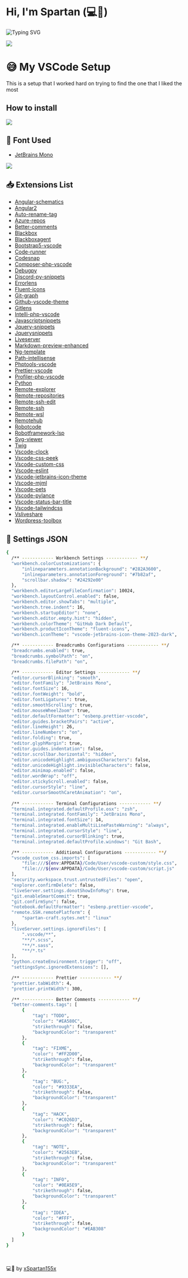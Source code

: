 <link rel="stylesheet" href="./assets/css/style.css">

# Hi, I'm Spartan (💻💖)

![Typing SVG](https://readme-typing-svg.herokuapp.com?font=comfortaa&color=016EEA&size=24&width=500&lines=VSCode+Settings;VSCode+Extensions;Cutsom+Font+For+Better+Visualization)

![](./assets/img/vscode.jpg)

# 😅 My VSCode Setup

This is a setup that I worked hard on trying to find the one that I liked the most

## How to install

<p align="left">
  <a href="https://github.com/xSpartan155x/VSCode/tree/main/docs"><img src="./assets/img/docs.png"></a>
</p>

## 📄 Font Used

- [JetBrains Mono](https://www.jetbrains.com/lp/mono/)
  
![](./assets/img/example.png)

## 📥 Extensions List

- [Angular-schematics](https://marketplace.visualstudio.com/items?itemName=cyrilletuzi.angular-schematics)
- [Angular2](https://marketplace.visualstudio.com/items?itemName=johnpapa.angular2)
- [Auto-rename-tag](https://marketplace.visualstudio.com/items?itemName=formulahendry.auto-rename-tag)
- [Azure-repos](https://marketplace.visualstudio.com/items?itemName=ms-vscode.azure-repos)
- [Better-comments](https://marketplace.visualstudio.com/items?itemName=aaron-bond.better-comments)
- [Blackbox](https://marketplace.visualstudio.com/items?itemName=blackboxapp.blackbox)
- [Blackboxagent](https://marketplace.visualstudio.com/items?itemName=blackboxapp.blackboxagent)
- [Bootstrap5-vscode](https://marketplace.visualstudio.com/items?itemName=anbuselvanrocky.bootstrap5-vscode)
- [Code-runner](https://marketplace.visualstudio.com/items?itemName=formulahendry.code-runner)
- [Codesnap](https://marketplace.visualstudio.com/items?itemName=adpyke.codesnap)
- [Composer-php-vscode](https://marketplace.visualstudio.com/items?itemName=devsense.composer-php-vscode)
- [Debugpy](https://marketplace.visualstudio.com/items?itemName=ms-python.debugpy)
- [Discord-py-snippets](https://marketplace.visualstudio.com/items?itemName=wasimaster.discord-py-snippets)
- [Errorlens](https://marketplace.visualstudio.com/items?itemName=usernamehw.errorlens)
- [Fluent-icons](https://marketplace.visualstudio.com/items?itemName=miguelsolorio.fluent-icons)
- [Git-graph](https://marketplace.visualstudio.com/items?itemName=mhutchie.git-graph)
- [Github-vscode-theme](https://marketplace.visualstudio.com/items?itemName=github.github-vscode-theme)
- [Gitlens](https://marketplace.visualstudio.com/items?itemName=eamodio.gitlens)
- [Intelli-php-vscode](https://marketplace.visualstudio.com/items?itemName=devsense.intelli-php-vscode)
- [Javascriptsnippets](https://marketplace.visualstudio.com/items?itemName=xabikos.javascriptsnippets)
- [Jquery-snippets](https://marketplace.visualstudio.com/items?itemName=hridoy.jquery-snippets)
- [Jquerysnippets](https://marketplace.visualstudio.com/items?itemName=donjayamanne.jquerysnippets)
- [Liveserver](https://marketplace.visualstudio.com/items?itemName=ritwickdey.liveserver)
- [Markdown-preview-enhanced](https://marketplace.visualstudio.com/items?itemName=shd101wyy.markdown-preview-enhanced)
- [Ng-template](https://marketplace.visualstudio.com/items?itemName=angular.ng-template)
- [Path-intellisense](https://marketplace.visualstudio.com/items?itemName=christian-kohler.path-intellisense)
- [Phptools-vscode](https://marketplace.visualstudio.com/items?itemName=devsense.phptools-vscode)
- [Prettier-vscode](https://marketplace.visualstudio.com/items?itemName=esbenp.prettier-vscode)
- [Profiler-php-vscode](https://marketplace.visualstudio.com/items?itemName=devsense.profiler-php-vscode)
- [Python](https://marketplace.visualstudio.com/items?itemName=ms-python.python)
- [Remote-explorer](https://marketplace.visualstudio.com/items?itemName=ms-vscode.remote-explorer)
- [Remote-repositories](https://marketplace.visualstudio.com/items?itemName=ms-vscode.remote-repositories)
- [Remote-ssh-edit](https://marketplace.visualstudio.com/items?itemName=ms-vscode-remote.remote-ssh-edit)
- [Remote-ssh](https://marketplace.visualstudio.com/items?itemName=ms-vscode-remote.remote-ssh)
- [Remote-wsl](https://marketplace.visualstudio.com/items?itemName=ms-vscode-remote.remote-wsl)
- [Remotehub](https://marketplace.visualstudio.com/items?itemName=github.remotehub)
- [Robotcode](https://marketplace.visualstudio.com/items?itemName=d-biehl.robotcode)
- [Robotframework-lsp](https://marketplace.visualstudio.com/items?itemName=robocorp.robotframework-lsp)
- [Svg-viewer](https://marketplace.visualstudio.com/items?itemName=dheovani.svg-viewer)
- [Twig](https://marketplace.visualstudio.com/items?itemName=whatwedo.twig)
- [Vscode-clock](https://marketplace.visualstudio.com/items?itemName=compulim.vscode-clock)
- [Vscode-css-peek](https://marketplace.visualstudio.com/items?itemName=pranaygp.vscode-css-peek)
- [Vscode-custom-css](https://marketplace.visualstudio.com/items?itemName=be5invis.vscode-custom-css)
- [Vscode-eslint](https://marketplace.visualstudio.com/items?itemName=dbaeumer.vscode-eslint)
- [Vscode-jetbrains-icon-theme](https://marketplace.visualstudio.com/items?itemName=chadalen.vscode-jetbrains-icon-theme)
- [Vscode-mjml](https://marketplace.visualstudio.com/items?itemName=attilabuti.vscode-mjml)
- [Vscode-pets](https://marketplace.visualstudio.com/items?itemName=tonybaloney.vscode-pets)
- [Vscode-pylance](https://marketplace.visualstudio.com/items?itemName=ms-python.vscode-pylance)
- [Vscode-status-bar-title](https://marketplace.visualstudio.com/items?itemName=ksoichiro.vscode-status-bar-title)
- [Vscode-tailwindcss](https://marketplace.visualstudio.com/items?itemName=bradlc.vscode-tailwindcss)
- [Vsliveshare](https://marketplace.visualstudio.com/items?itemName=ms-vsliveshare.vsliveshare)
- [Wordpress-toolbox](https://marketplace.visualstudio.com/items?itemName=wordpresstoolbox.wordpress-toolbox)
  
## 🔧 Settings JSON

  ```sh
{
    /** ------------ Workbench Settings ------------ **/
    "workbench.colorCustomizations": {
        "inlineparameters.annotationBackground": "#282A3600",
        "inlineparameters.annotationForeground": "#7b82af",
        "scrollbar.shadow": "#24292e00"
    },
    "workbench.editorLargeFileConfirmation": 10024,
    "workbench.layoutControl.enabled": false,
    "workbench.editor.showTabs": "multiple",
    "workbench.tree.indent": 16,
    "workbench.startupEditor": "none",
    "workbench.editor.empty.hint": "hidden",
    "workbench.colorTheme": "GitHub Dark Default",
    "workbench.productIconTheme": "fluent-icons",
    "workbench.iconTheme": "vscode-jetbrains-icon-theme-2023-dark",

    /** ------------ Breadcrumbs Configurations ------------ **/
    "breadcrumbs.enabled": true,
    "breadcrumbs.symbolPath": "on",
    "breadcrumbs.filePath": "on",

    /** ------------ Editor Settings ------------ **/
    "editor.cursorBlinking": "smooth",
    "editor.fontFamily": "JetBrains Mono",
    "editor.fontSize": 16,
    "editor.fontWeight": "bold",
    "editor.fontLigatures": true,
    "editor.smoothScrolling": true,
    "editor.mouseWheelZoom": true,
    "editor.defaultFormatter": "esbenp.prettier-vscode",
    "editor.guides.bracketPairs": "active",
    "editor.lineHeight": 26,
    "editor.lineNumbers": "on",
    "editor.folding": true,
    "editor.glyphMargin": true,
    "editor.guides.indentation": false,
    "editor.scrollbar.horizontal": "hidden",
    "editor.unicodeHighlight.ambiguousCharacters": false,
    "editor.unicodeHighlight.invisibleCharacters": false,
    "editor.minimap.enabled": false,
    "editor.wordWrap": "off",
    "editor.stickyScroll.enabled": false,
    "editor.cursorStyle": "line",
    "editor.cursorSmoothCaretAnimation": "on",
    
    /** ------------ Terminal Configurations ------------ **/
    "terminal.integrated.defaultProfile.osx": "zsh",
    "terminal.integrated.fontFamily": "JetBrains Mono",
    "terminal.integrated.fontSize": 14,
    "terminal.integrated.enableMultiLinePasteWarning": "always",
    "terminal.integrated.cursorStyle": "line",
    "terminal.integrated.cursorBlinking": true,
    "terminal.integrated.defaultProfile.windows": "Git Bash",

    /** ------------ Additional Configurations ------------ **/
    "vscode_custom_css.imports": [
        "file:///${env:APPDATA}/Code/User/vscode-custom/style.css",
        "file:///${env:APPDATA}/Code/User/vscode-custom/script.js"
    ],
    "security.workspace.trust.untrustedFiles": "open",
    "explorer.confirmDelete": false,
    "liveServer.settings.donotShowInfoMsg": true,
    "git.enableSmartCommit": true,
    "git.confirmSync": false,
    "notebook.defaultFormatter": "esbenp.prettier-vscode",
    "remote.SSH.remotePlatform": {
        "spartan-craft.sytes.net": "linux"
    },
    "liveServer.settings.ignoreFiles": [
        ".vscode/**",
        "**/*.scss",
        "**/*.sass",
        "**/*.ts"
    ],
    "python.createEnvironment.trigger": "off",
    "settingsSync.ignoredExtensions": [],

    /** ------------ Prettier ------------ **/
    "prettier.tabWidth": 4,
    "prettier.printWidth": 300,

    /** ------------ Better Comments ------------ **/
    "better-comments.tags": [
        {
            "tag": "TODO",
            "color": "#EA580C",
            "strikethrough": false,
            "backgroundColor": "transparent"
        },
        {
            "tag": "FIXME",
            "color": "#FF2D00",
            "strikethrough": false,
            "backgroundColor": "transparent"
        },
        {
            "tag": "BUG:",
            "color": "#9333EA",
            "strikethrough": false,
            "backgroundColor": "transparent"
        },
        {
            "tag": "HACK",
            "color": "#C026D3",
            "strikethrough": false,
            "backgroundColor": "transparent"
        },
        {
            "tag": "NOTE",
            "color": "#2563EB",
            "strikethrough": false,
            "backgroundColor": "transparent"
        },
        {
            "tag": "INFO",
            "color": "#0EA5E9",
            "strikethrough": false,
            "backgroundColor": "transparent"
        },
        {
            "tag": "IDEA",
            "color": "#FFF",
            "strikethrough": false,
            "backgroundColor": "#EAB308"
        }
    ]
}

```

<br>

💻💖 by [xSpartan155x](https://github.com/xSpartan155x)
